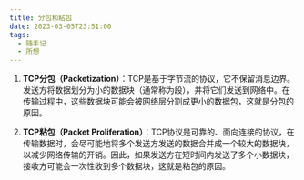 ```yaml
---
title: 分包和粘包
date: 2023-03-05T23:51:00
tags:
  - 随手记
  - 所想
---
```

1. **TCP分包（Packetization）**：TCP是基于字节流的协议，它不保留消息边界。发送方将数据划分为小的数据块（通常称为段），并将它们发送到网络中。在传输过程中，这些数据块可能会被网络层分割成更小的数据包，这就是分包的原因。
    
2. **TCP粘包（Packet Proliferation）**：TCP协议是可靠的、面向连接的协议，在传输数据时，会尽可能地将多个发送方发送的数据合并成一个较大的数据块，以减少网络传输的开销。因此，如果发送方在短时间内发送了多个小数据块，接收方可能会一次性收到多个数据块，这就是粘包的原因。